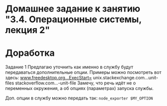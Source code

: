 # Домашнее задание к занятию "3.4. Операционные системы, лекция 2"

# Доработка

Задание 1
Предлагаю уточнить как именно в службу будут передаваться дополнительные опции. Примеры можно посмотреть вот здесь:
www.freedesktop.org...ExecStart=
unix.stackexchange.com...unit-files
stackoverflow.com...-unit-file
Замечу, что речь идёт не о переменных окружения, а об опциях (параметрах) запуска службы.

Доп. опции в службу можно передать так: `node_exporter $MY_OPTION`